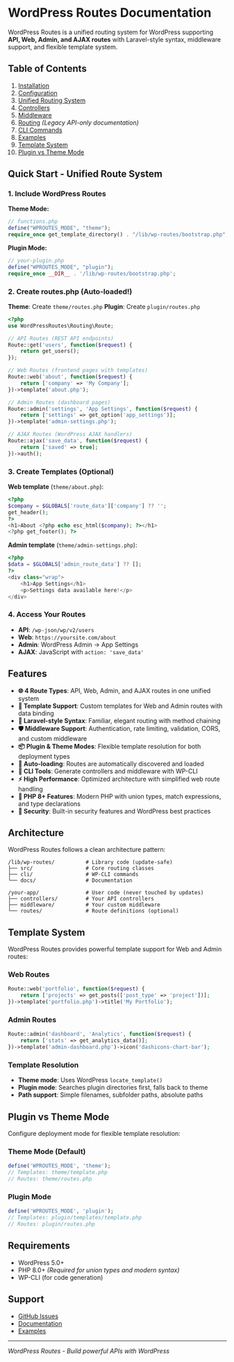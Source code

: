 # WordPress Routes Documentation

WordPress Routes is a unified routing system for WordPress supporting **API, Web, Admin, and AJAX routes** with Laravel-style syntax, middleware support, and flexible template system.

## Table of Contents

1. [Installation](installation.md)
2. [Configuration](configuration.md)
3. [Unified Routing System](unified-routing.md)
4. [Controllers](controllers.md)
5. [Middleware](middleware.md)
6. [Routing](routing.md) *(Legacy API-only documentation)*
7. [CLI Commands](cli.md)
8. [Examples](examples.md)
9. [Template System](#template-system)
10. [Plugin vs Theme Mode](#plugin-vs-theme-mode)

## Quick Start - Unified Route System

### 1. Include WordPress Routes

**Theme Mode:**
```php
// functions.php
define("WPROUTES_MODE", "theme");
require_once get_template_directory() . "/lib/wp-routes/bootstrap.php";
```

**Plugin Mode:**
```php
// your-plugin.php
define("WPROUTES_MODE", "plugin");
require_once __DIR__ . '/lib/wp-routes/bootstrap.php';
```

### 2. Create routes.php (Auto-loaded!)

**Theme**: Create `theme/routes.php`
**Plugin**: Create `plugin/routes.php`

```php
<?php
use WordPressRoutes\Routing\Route;

// API Routes (REST API endpoints)
Route::get('users', function($request) {
    return get_users();
});

// Web Routes (frontend pages with templates)
Route::web('about', function($request) {
    return ['company' => 'My Company'];
})->template('about.php');

// Admin Routes (dashboard pages)
Route::admin('settings', 'App Settings', function($request) {
    return ['settings' => get_option('app_settings')];
})->template('admin-settings.php');

// AJAX Routes (WordPress AJAX handlers)
Route::ajax('save_data', function($request) {
    return ['saved' => true];
})->auth();
```

### 3. Create Templates (Optional)

**Web template** (`theme/about.php`):
```php
<?php
$company = $GLOBALS['route_data']['company'] ?? '';
get_header();
?>
<h1>About <?php echo esc_html($company); ?></h1>
<?php get_footer(); ?>
```

**Admin template** (`theme/admin-settings.php`):
```php
<?php
$data = $GLOBALS['admin_route_data'] ?? [];
?>
<div class="wrap">
    <h1>App Settings</h1>
    <p>Settings data available here!</p>
</div>
```

### 4. Access Your Routes

- **API**: `/wp-json/wp/v2/users`
- **Web**: `https://yoursite.com/about`
- **Admin**: WordPress Admin → App Settings
- **AJAX**: JavaScript with `action: 'save_data'`

## Features

- **🌐 4 Route Types**: API, Web, Admin, and AJAX routes in one unified system
- **📄 Template Support**: Custom templates for Web and Admin routes with data binding  
- **🎯 Laravel-style Syntax**: Familiar, elegant routing with method chaining
- **🛡️ Middleware Support**: Authentication, rate limiting, validation, CORS, and custom middleware
- **📦 Plugin & Theme Modes**: Flexible template resolution for both deployment types
- **🤖 Auto-loading**: Routes are automatically discovered and loaded
- **🔧 CLI Tools**: Generate controllers and middleware with WP-CLI
- **⚡ High Performance**: Optimized architecture with simplified web route handling
- **🎨 PHP 8+ Features**: Modern PHP with union types, match expressions, and type declarations
- **🔐 Security**: Built-in security features and WordPress best practices

## Architecture

WordPress Routes follows a clean architecture pattern:

```
/lib/wp-routes/          # Library code (update-safe)
├── src/                 # Core routing classes
├── cli/                 # WP-CLI commands
└── docs/                # Documentation

/your-app/               # User code (never touched by updates)
├── controllers/         # Your API controllers
├── middleware/          # Your custom middleware
└── routes/              # Route definitions (optional)
```

## Template System

WordPress Routes provides powerful template support for Web and Admin routes:

### Web Routes
```php
Route::web('portfolio', function($request) {
    return ['projects' => get_posts(['post_type' => 'project'])];
})->template('portfolio.php')->title('My Portfolio');
```

### Admin Routes  
```php
Route::admin('dashboard', 'Analytics', function($request) {
    return ['stats' => get_analytics_data()];
})->template('admin-dashboard.php')->icon('dashicons-chart-bar');
```

### Template Resolution
- **Theme mode**: Uses WordPress `locate_template()` 
- **Plugin mode**: Searches plugin directories first, falls back to theme
- **Path support**: Simple filenames, subfolder paths, absolute paths

## Plugin vs Theme Mode

Configure deployment mode for flexible template resolution:

### Theme Mode (Default)
```php
define('WPROUTES_MODE', 'theme');
// Templates: theme/template.php
// Routes: theme/routes.php
```

### Plugin Mode
```php  
define('WPROUTES_MODE', 'plugin');
// Templates: plugin/templates/template.php  
// Routes: plugin/routes.php
```

## Requirements

- WordPress 5.0+
- PHP 8.0+ *(Required for union types and modern syntax)*
- WP-CLI (for code generation)

## Support

- [GitHub Issues](https://github.com/your-repo/wp-routes/issues)
- [Documentation](docs/)
- [Examples](examples/)

---

*WordPress Routes - Build powerful APIs with WordPress*